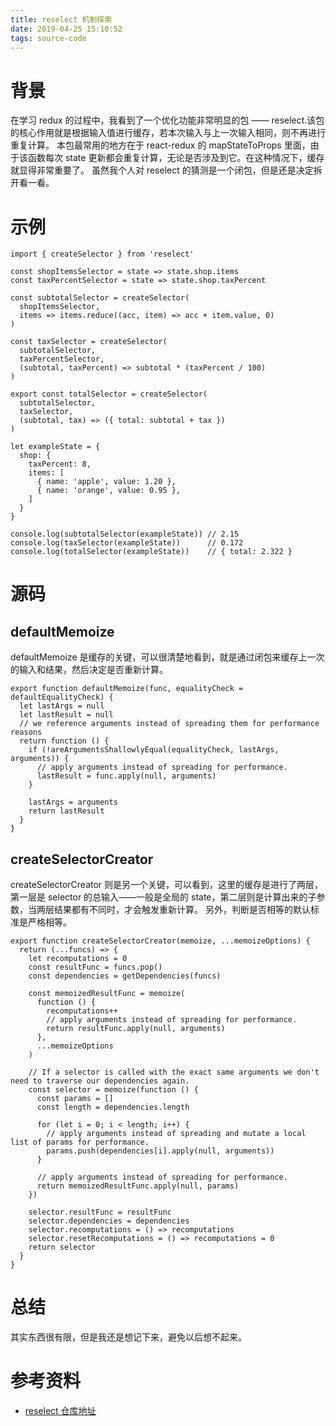 ```yaml
---
title: reselect 机制探索
date: 2019-04-25 15:10:52
tags: source-code
---
```

# 背景
在学习 redux 的过程中，我看到了一个优化功能非常明显的包 —— reselect.该包的核心作用就是根据输入值进行缓存，若本次输入与上一次输入相同，则不再进行重复计算。
本包最常用的地方在于 react-redux 的 mapStateToProps 里面，由于该函数每次 state 更新都会重复计算，无论是否涉及到它。在这种情况下，缓存就显得非常重要了。
虽然我个人对 reselect 的猜测是一个闭包，但是还是决定拆开看一看。

# 示例
```
import { createSelector } from 'reselect'

const shopItemsSelector = state => state.shop.items
const taxPercentSelector = state => state.shop.taxPercent

const subtotalSelector = createSelector(
  shopItemsSelector,
  items => items.reduce((acc, item) => acc + item.value, 0)
)

const taxSelector = createSelector(
  subtotalSelector,
  taxPercentSelector,
  (subtotal, taxPercent) => subtotal * (taxPercent / 100)
)

export const totalSelector = createSelector(
  subtotalSelector,
  taxSelector,
  (subtotal, tax) => ({ total: subtotal + tax })
)

let exampleState = {
  shop: {
    taxPercent: 8,
    items: [
      { name: 'apple', value: 1.20 },
      { name: 'orange', value: 0.95 },
    ]
  }
}

console.log(subtotalSelector(exampleState)) // 2.15
console.log(taxSelector(exampleState))      // 0.172
console.log(totalSelector(exampleState))    // { total: 2.322 }
```

# 源码
## defaultMemoize
defaultMemoize 是缓存的关键，可以很清楚地看到，就是通过闭包来缓存上一次的输入和结果，然后决定是否重新计算。
```
export function defaultMemoize(func, equalityCheck = defaultEqualityCheck) {
  let lastArgs = null
  let lastResult = null
  // we reference arguments instead of spreading them for performance reasons
  return function () {
    if (!areArgumentsShallowlyEqual(equalityCheck, lastArgs, arguments)) {
      // apply arguments instead of spreading for performance.
      lastResult = func.apply(null, arguments)
    }

    lastArgs = arguments
    return lastResult
  }
}
```

## createSelectorCreator
createSelectorCreator 则是另一个关键，可以看到，这里的缓存是进行了两层，第一层是 selector 的总输入——一般是全局的 state，第二层则是计算出来的子参数，当两层结果都有不同时，才会触发重新计算。
另外，判断是否相等的默认标准是严格相等。
```
export function createSelectorCreator(memoize, ...memoizeOptions) {
  return (...funcs) => {
    let recomputations = 0
    const resultFunc = funcs.pop()
    const dependencies = getDependencies(funcs)

    const memoizedResultFunc = memoize(
      function () {
        recomputations++
        // apply arguments instead of spreading for performance.
        return resultFunc.apply(null, arguments)
      },
      ...memoizeOptions
    )

    // If a selector is called with the exact same arguments we don't need to traverse our dependencies again.
    const selector = memoize(function () {
      const params = []
      const length = dependencies.length

      for (let i = 0; i < length; i++) {
        // apply arguments instead of spreading and mutate a local list of params for performance.
        params.push(dependencies[i].apply(null, arguments))
      }

      // apply arguments instead of spreading for performance.
      return memoizedResultFunc.apply(null, params)
    })

    selector.resultFunc = resultFunc
    selector.dependencies = dependencies
    selector.recomputations = () => recomputations
    selector.resetRecomputations = () => recomputations = 0
    return selector
  }
}
```

# 总结
其实东西很有限，但是我还是想记下来，避免以后想不起来。

# 参考资料
* [reselect 仓库地址](https://github.com/reduxjs/reselect)